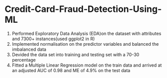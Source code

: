 # Credit-Card-Fraud-Detection-Using-ML
1) Performed Exploratory Data Analysis (EDA)on the dataset with attributes and 7300+ instances(used ggplot2 in R)
2) Implemented normalisation on the predictor variables and balanced the imbalanced data
3) Devided the data set into training and testing set with a 70-30 percentage
4) Fitted a Multiple Linear Regression model on the train data and arrived at an adjusted AUC of 0.98 and ME of 4.9% on the test data
